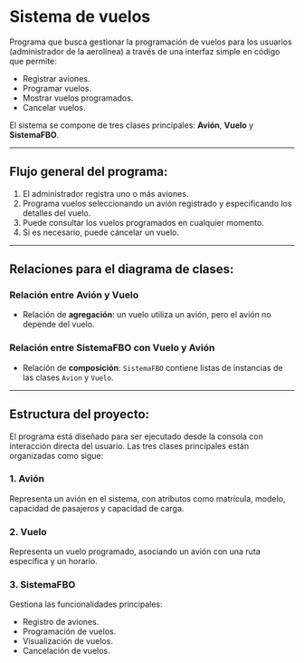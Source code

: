 # Sistema de vuelos

Programa que busca gestionar la programación de vuelos para los usuarios (administrador de la aerolínea) a través de una interfaz simple en código que permite:

- Registrar aviones.
- Programar vuelos.
- Mostrar vuelos programados.
- Cancelar vuelos.

El sistema se compone de tres clases principales: **Avión**, **Vuelo** y **SistemaFBO**.

---

## Flujo general del programa:

1. El administrador registra uno o más aviones.
2. Programa vuelos seleccionando un avión registrado y especificando los detalles del vuelo.
3. Puede consultar los vuelos programados en cualquier momento.
4. Si es necesario, puede cancelar un vuelo.

---

## Relaciones para el diagrama de clases:

### **Relación entre Avión y Vuelo**
- Relación de **agregación**: un vuelo utiliza un avión, pero el avión no depende del vuelo.

### **Relación entre SistemaFBO con Vuelo y Avión**
- Relación de **composición**: `SistemaFBO` contiene listas de instancias de las clases `Avion` y `Vuelo`.

---

## Estructura del proyecto:

El programa está diseñado para ser ejecutado desde la consola con interacción directa del usuario. Las tres clases principales están organizadas como sigue:

### 1. **Avión**
Representa un avión en el sistema, con atributos como matrícula, modelo, capacidad de pasajeros y capacidad de carga.

### 2. **Vuelo**
Representa un vuelo programado, asociando un avión con una ruta específica y un horario.

### 3. **SistemaFBO**
Gestiona las funcionalidades principales:
- Registro de aviones.
- Programación de vuelos.
- Visualización de vuelos.
- Cancelación de vuelos.
